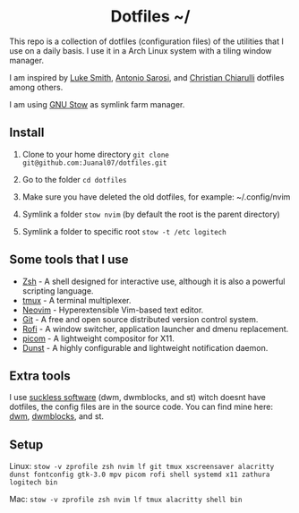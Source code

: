<h1 align="center">Dotfiles ~/</h1>

This repo is a collection of dotfiles (configuration files) of the utilities that I use on a daily basis.
I use it in a Arch Linux system with a tiling window manager.

I am inspired by [Luke Smith](https://github.com/LukeSmithxyz), [Antonio Sarosi](https://github.com/antoniosarosi), and [Christian Chiarulli](https://github.com/ChristianChiarulli) dotfiles among others.

I am using [GNU Stow](https://www.gnu.org/software/stow/) as symlink farm manager.

## Install

1. Clone to your home directory `git clone git@github.com:Juanal07/dotfiles.git`

2. Go to the folder `cd dotfiles`

3. Make sure you have deleted the old dotfiles, for example: ~/.config/nvim

4. Symlink a folder `stow nvim` (by default the root is the parent directory)

5. Symlink a folder to specific root `stow -t /etc logitech`

## Some tools that I use

- [Zsh](https://github.com/zsh-users/zsh) - A shell designed for interactive use, although it is also a powerful scripting language.
- [tmux](https://github.com/tmux/tmux) - A terminal multiplexer.
- [Neovim](https://github.com/neovim/neovim) - Hyperextensible Vim-based text editor.
- [Git](https://github.com/git/git) - A free and open source distributed version control system.
- [Rofi](https://github.com/davatorium/rofi) - A window switcher, application launcher and dmenu replacement.
- [picom](https://github.com/yshui/picom) - A lightweight compositor for X11.
- [Dunst](https://github.com/dunst-project/dunst) - A highly configurable and lightweight notification daemon.

## Extra tools

I use [suckless software](https://suckless.org/) (dwm, dwmblocks, and st) witch doesnt have dotfiles, the config files are in the source code.
You can find mine here:
[dwm](https://github.com/Juanal07/dwm), [dwmblocks](https://github.com/Juanal07/dwmblocks), and st.

## Setup

Linux: `stow -v zprofile zsh nvim lf git tmux xscreensaver alacritty dunst fontconfig gtk-3.0 mpv picom rofi shell systemd x11 zathura logitech bin`

Mac: `stow -v zprofile zsh nvim lf tmux alacritty shell bin`
